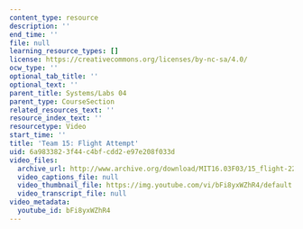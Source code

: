```yaml
---
content_type: resource
description: ''
end_time: ''
file: null
learning_resource_types: []
license: https://creativecommons.org/licenses/by-nc-sa/4.0/
ocw_type: ''
optional_tab_title: ''
optional_text: ''
parent_title: Systems/Labs 04
parent_type: CourseSection
related_resources_text: ''
resource_index_text: ''
resourcetype: Video
start_time: ''
title: 'Team 15: Flight Attempt'
uid: 6a983382-3f44-c4bf-cdd2-e97e208f033d
video_files:
  archive_url: http://www.archive.org/download/MIT16.03F03/15_flight-220k.mp4
  video_captions_file: null
  video_thumbnail_file: https://img.youtube.com/vi/bFi8yxWZhR4/default.jpg
  video_transcript_file: null
video_metadata:
  youtube_id: bFi8yxWZhR4
---
```

